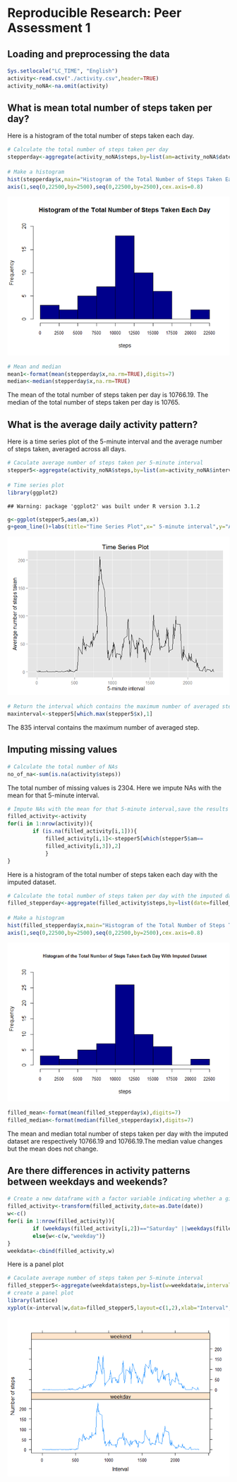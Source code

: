 # Reproducible Research: Peer Assessment 1

## Loading and preprocessing the data


```r
Sys.setlocale("LC_TIME", "English")
activity<-read.csv("./activity.csv",header=TRUE)
activity_noNA<-na.omit(activity)
```

## What is mean total number of steps taken per day?

Here is a histogram of the total number of steps taken each day.

```r
# Calculate the total number of steps taken per day
stepperday<-aggregate(activity_noNA$steps,by=list(am=activity_noNA$date),sum)

# Make a histogram 
hist(stepperday$x,main="Histogram of the Total Number of Steps Taken Each Day",xlab="steps",col="darkblue",breaks=seq(0,22500,by=2500),ylim=c(0,20),xaxt = "n")
axis(1,seq(0,22500,by=2500),seq(0,22500,by=2500),cex.axis=0.8)
```

![](PA1_template_files/figure-html/hist1-1.png) 


```r
# Mean and median
mean1<-format(mean(stepperday$x,na.rm=TRUE),digits=7)
median<-median(stepperday$x,na.rm=TRUE)
```

The mean of the total number of steps taken per day is 10766.19.
The median of the total number of steps taken per day is 10765.

## What is the average daily activity pattern?

Here is a time series plot of the 5-minute interval and the average number of steps taken, averaged across all days.

```r
# Caculate average number of steps taken per 5-minute interval
stepper5<-aggregate(activity_noNA$steps,by=list(am=activity_noNA$interval),mean)

# Time series plot 
library(ggplot2)
```

```
## Warning: package 'ggplot2' was built under R version 3.1.2
```

```r
g<-ggplot(stepper5,aes(am,x))
g+geom_line()+labs(title="Time Series Plot",x=" 5-minute interval",y="Average number of steps taken")+xlim(0,2355)
```

![](PA1_template_files/figure-html/time_series_plot-1.png) 


```r
# Return the interval which contains the maximum number of averaged step
maxinterval<-stepper5[which.max(stepper5$x),1]
```

The 835 interval contains the maximum number of averaged step.

## Imputing missing values


```r
# Calculate the total number of NAs
no_of_na<-sum(is.na(activity$steps))
```

The total number of missing values is 2304.
Here we impute NAs with the mean for that 5-minute interval.

```r
# Impute NAs with the mean for that 5-minute interval,save the results to a new dataframe named filled_activity
filled_activity<-activity
for(i in 1:nrow(activity)){
        if (is.na(filled_activity[i,1])){
            filled_activity[i,1]<-stepper5[which(stepper5$am==
            filled_activity[i,3]),2]
            }
}
```

Here is a histogram of the total number of steps taken each day with the imputed dataset.

```r
# Calculate the total number of steps taken per day with the imputed dataset
filled_stepperday<-aggregate(filled_activity$steps,by=list(date=filled_activity$date),sum)

# Make a histogram 
hist(filled_stepperday$x,main="Histogram of the Total Number of Steps Taken Each Day With Imputed Dataset",xlab="steps",col="darkblue",breaks=seq(0,22500,by=2500),ylim=c(0,30),xaxt = "n",cex.main=0.8)
axis(1,seq(0,22500,by=2500),seq(0,22500,by=2500),cex.axis=0.8)
```

![](PA1_template_files/figure-html/hist2-1.png) 


```r
filled_mean<-format(mean(filled_stepperday$x),digits=7)
filled_median<-format(median(filled_stepperday$x),digits=7)
```

The mean and median total number of steps taken per day with the imputed dataset are respectively 10766.19 and 10766.19.The median value changes but the mean does not change.

## Are there differences in activity patterns between weekdays and weekends?


```r
# Create a new dataframe with a factor variable indicating whether a given date is a weekday or weekend day
filled_activity<-transform(filled_activity,date=as.Date(date))
w<-c()
for(i in 1:nrow(filled_activity)){
        if (weekdays(filled_activity[i,2])=="Saturday" ||weekdays(filled_activity[i,2])=="Sunday") {w<-c(w,"weekend")}
        else{w<-c(w,"weekday")} 
}
weekdata<-cbind(filled_activity,w)
```

Here is a panel plot 

```r
# Caculate average number of steps taken per 5-minute interval
filled_stepper5<-aggregate(weekdata$steps,by=list(w=weekdata$w,interval=weekdata$interval),mean)
# create a panel plot
library(lattice)
xyplot(x~interval|w,data=filled_stepper5,layout=c(1,2),xlab="Interval",ylab="Number of steps",type="l",lwd=1.4)
```

![](PA1_template_files/figure-html/panel_plot-1.png) 
